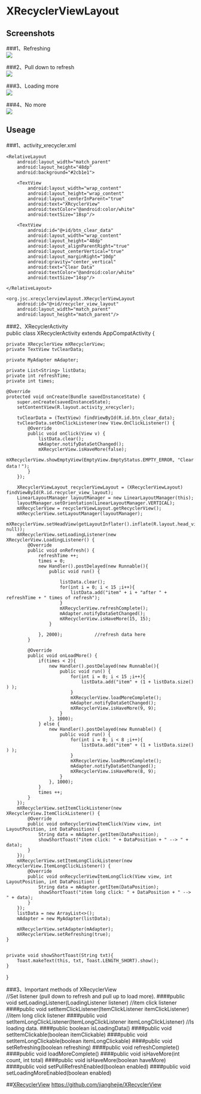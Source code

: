 # XRecyclerViewLayout

## Screenshots<br>
###1、Refreshing<br>
![](https://github.com/JustinRoom/XRecyclerViewLayout/blob/master/screenshots/refreshing.gif)<br>

###2、Pull down to refresh<br>
![](https://github.com/JustinRoom/XRecyclerViewLayout/blob/master/screenshots/pull_refreshing.gif)

###3、Loading more<br>
![](https://github.com/JustinRoom/XRecyclerViewLayout/blob/master/screenshots/loading_more.gif)

###4、No more<br>
![](https://github.com/JustinRoom/XRecyclerViewLayout/blob/master/screenshots/no_more.gif)

## Useage<br>
###1、activity_xrecycler.xml<br>
<?xml version="1.0" encoding="utf-8"?>
<LinearLayout xmlns:android="http://schemas.android.com/apk/res/android"
    android:layout_width="match_parent"
    android:layout_height="match_parent"
    android:orientation="vertical" >

    <RelativeLayout
        android:layout_width="match_parent"
        android:layout_height="48dp"
        android:background="#2cb1e1">

        <TextView
            android:layout_width="wrap_content"
            android:layout_height="wrap_content"
            android:layout_centerInParent="true"
            android:text="XRcyclerView"
            android:textColor="@android:color/white"
            android:textSize="18sp"/>

        <TextView
            android:id="@+id/btn_clear_data"
            android:layout_width="wrap_content"
            android:layout_height="48dp"
            android:layout_alignParentRight="true"
            android:layout_centerVertical="true"
            android:layout_marginRight="10dp"
            android:gravity="center_vertical"
            android:text="Clear Data"
            android:textColor="@android:color/white"
            android:textSize="14sp"/>

    </RelativeLayout>

    <org.jsc.xrecyclerviewlayout.XRecyclerViewLayout
        android:id="@+id/recycler_view_layout"
        android:layout_width="match_parent"
        android:layout_height="match_parent"/>

</LinearLayout>

###2、XRecyclerActivity<br>
public class XRecyclerActivity extends AppCompatActivity {

    private XRecyclerView mXRecyclerView;
    private TextView tvClearData;

    private MyAdapter mAdapter;

    private List<String> listData;
    private int refreshTime;
    private int times;

    @Override
    protected void onCreate(Bundle savedInstanceState) {
        super.onCreate(savedInstanceState);
        setContentView(R.layout.activity_xrecycler);

        tvClearData = (TextView) findViewById(R.id.btn_clear_data);
        tvClearData.setOnClickListener(new View.OnClickListener() {
            @Override
            public void onClick(View v) {
                listData.clear();
                mAdapter.notifyDataSetChanged();
                mXRecyclerView.isHaveMore(false);
                mXRecyclerView.showEmptyView(EmptyView.EmptyStatus.EMPTY_ERROR, "Clear data！");
            }
        });

        XRecyclerViewLayout recyclerViewLayout = (XRecyclerViewLayout) findViewById(R.id.recycler_view_layout);
        LinearLayoutManager layoutManager = new LinearLayoutManager(this);
        layoutManager.setOrientation(LinearLayoutManager.VERTICAL);
        mXRecyclerView = recyclerViewLayout.getRecyclerView();
        mXRecyclerView.setLayoutManager(layoutManager);
        mXRecyclerView.setHeadView(getLayoutInflater().inflate(R.layout.head_view_layout, null));
        mXRecyclerView.setLoadingListener(new XRecyclerView.LoadingListener() {
            @Override
            public void onRefresh() {
                refreshTime ++;
                times = 0;
                new Handler().postDelayed(new Runnable(){
                    public void run() {

                        listData.clear();
                        for(int i = 0; i < 15 ;i++){
                            listData.add("item" + i + "after " + refreshTime + " times of refresh");
                        }
                        mXRecyclerView.refreshComplete();
                        mAdapter.notifyDataSetChanged();
                        mXRecyclerView.isHaveMore(15, 15);
                    }

                }, 2000);            //refresh data here
            }

            @Override
            public void onLoadMore() {
                if(times < 2){
                    new Handler().postDelayed(new Runnable(){
                        public void run() {
                            for(int i = 0; i < 15 ;i++){
                                listData.add("item" + (1 + listData.size() ) );
                            }
                            mXRecyclerView.loadMoreComplete();
                            mAdapter.notifyDataSetChanged();
                            mXRecyclerView.isHaveMore(9, 9);
                        }
                    }, 1000);
                } else {
                    new Handler().postDelayed(new Runnable() {
                        public void run() {
                            for(int i = 0; i < 8 ;i++){
                                listData.add("item" + (1 + listData.size() ) );
                            }
                            mXRecyclerView.loadMoreComplete();
                            mAdapter.notifyDataSetChanged();
                            mXRecyclerView.isHaveMore(8, 9);
                        }
                    }, 1000);
                }
                times ++;
            }
        });
        mXRecyclerView.setItemClickListener(new XRecyclerView.ItemClickListener() {
            @Override
            public void onRecyclerViewItemClick(View view, int LayoutPosition, int DataPosition) {
                String data = mAdapter.getItem(DataPosition);
                showShortToast("item click: " + DataPosition + " --> " + data);
            }
        });
        mXRecyclerView.setItemLongClickListener(new XRecyclerView.ItemLongClickListener() {
            @Override
            public void onRecyclerViewItemLongClick(View view, int LayoutPosition, int DataPosition) {
                String data = mAdapter.getItem(DataPosition);
                showShortToast("item long click: " + DataPosition + " --> " + data);
            }
        });
        listData = new ArrayList<>();
        mAdapter = new MyAdapter(listData);

        mXRecyclerView.setAdapter(mAdapter);
        mXRecyclerView.setRefreshing(true);
    }


    private void showShortToast(String txt){
        Toast.makeText(this, txt, Toast.LENGTH_SHORT).show();
    }
}

###3、Important methods of XRecyclerView<br>
//Set listener (pull down to refresh and pull up to load more).
####public void setLoadingListener(LoadingListener listener)
//item click listener
####public void setItemClickListener(ItemClickListener itemClickListener)
//item long click listener
####public void setItemLongClickListener(ItemLongClickListener itemLongClickListener)
//Is loading data.
####public boolean isLoadingData()
####public void setItemClickable(boolean itemClickable)
####public void setItemLongClickable(boolean itemLongClickable)
####public void setRefreshing(boolean refreshing)
####public void refreshComplete()
####public void loadMoreComplete()
####public void isHaveMore(int count, int total)
####public void isHaveMore(boolean haveMore)
####public void setPullRefreshEnabled(boolean enabled)
####public void setLoadingMoreEnabled(boolean enabled)

##[XRecyclerView](https://github.com/jianghejie/XRecyclerView)
https://github.com/jianghejie/XRecyclerView
